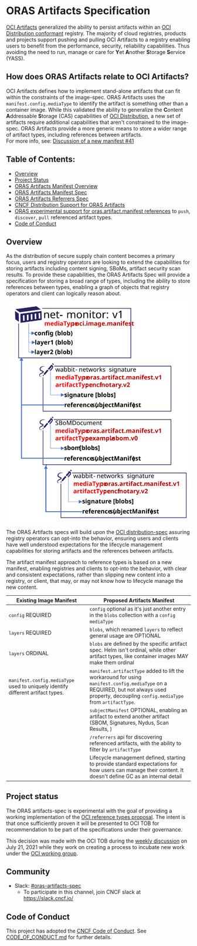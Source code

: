 # ORAS Artifacts Specification

[OCI Artifacts][oci-artifacts] generalized the ability to persist artifacts within an [OCI Distribution conformant][oci-conformance] registry. The majority of cloud registries, products and projects support pushing and pulling OCI Artifacts to a registry enabling users to benefit from the performance, security, reliability capabilities. Thus avoiding the need to run, manage or care for **Y**et **A**nother **S**torage **S**ervice (YASS).

## How does ORAS Artifacts relate to OCI Artifacts?

OCI Artifacts defines how to implement stand-alone artifacts that can fit within the constraints of the image-spec. ORAS Artifacts uses the `manifest.config.mediaType` to identify the artifact is something other than a container image. While this validated the ability to generalize the **C**ontent **A**ddressable **S**torage (CAS) capabilities of [OCI Distribution][oci-distribution], a new set of artifacts require additional capabilities that aren't constrained to the image-spec. ORAS Artifacts provide a more generic means to store a wider range of artifact types, including references between artifacts.  
For more info, see: [Discussion of a new manifest #41](https://github.com/opencontainers/artifacts/discussions/41)

## Table of Contents:

- [Overview](#overview)
- [Project Status](#project-status)
- [ORAS Artifacts Manifest Overview][artifact-manifest]
- [ORAS Artifacts Manifest Spec][artifact-manifest-spec]
- [ORAS Artifacts Referrers Spec][artifact-referrers-spec]
- [CNCF Distribution Support for ORAS Artifacts][cncf-distribution-reftypes]
- [ORAS experimental support for oras.artifact.manifest references][oras-artifacts] to `push`, `discover`, `pull` referenced artifact types.
- [Code of Conduct](#code-of-conduct)

## Overview

As the distribution of secure supply chain content becomes a primary focus, users and registry operators are looking to extend the capabilities for storing artifacts including content signing, SBoMs, artifact security scan results. To provide these capabilities, the ORAS Artifacts Spec will provide a specification for storing a broad range of types, including the ability to store references between types, enabling a graph of objects that registry operators and client can logically reason about. 

![](media/net-monitor-graph.svg)

The ORAS Artifacts specs will build upon the [OCI distribution-spec][oci-distribution] assuring registry operators can opt-into the behavior, ensuring users and clients have well understood expectations for the lifecycle management capabilities for storing artifacts and the references between artifacts.


The artifact manifest approach to reference types is based on a new manifest, enabling registries and clients to opt-into the behavior, with clear and consistent expectations, rather than slipping new content into a registry, or client, that may, or may not know how to lifecycle manage the new content. 

| Existing Image Manifest | Proposed Artifacts Manifest |
|-|-|
| `config` REQUIRED | `config` optional as it's just another entry in the `blobs` collection with a `config mediaType` |
| `layers` REQUIRED | `blobs`, which renamed `layers` to reflect general usage are OPTIONAL |
| `layers` ORDINAL | `blobs` are defined by the specific artifact spec. Helm isn't ordinal, while other artifact types, like container images MAY make them ordinal |
| `manifest.config.mediaType` used to uniquely identify different artifact types. | `manifest.artifactType` added to lift the workaround for using `manifest.config.mediaType` on a REQUIRED, but not always used property, decoupling `config.mediaType` from `artifactType`. |
| | `subjectManifest` OPTIONAL, enabling an artifact to extend another artifact (SBOM, Signatures, Nydus, Scan Results, )
| | `/referrers` api for discovering referenced artifacts, with the ability to filter by `artifactType` |
| | Lifecycle management defined, starting to provide standard expectations for how users can manage their content. It doesn't define GC as an internal detail|

## Project status

The ORAS artifacts-spec is experimental with the goal of providing a working implementation of the [OCI reference types proposal][oci-reference-types-proposal]. The intent is that once sufficiently proven it will be presented to OCI TOB for recommendation to be part of the specifications under their governance.

This decision was made with the OCI TOB during the [weekly discussion][oci-tob-weekly-discussion] on July 21, 2021 while they work on creating a process to incubate new work under the [OCI working group][oci-working-group-proposal].

## Community

- Slack: [#oras-artifacts-spec](https://cloud-native.slack.com/archives/C02AJS1BUTX)
  - To participate in this channel, join CNCF slack at https://slack.cncf.io/

## Code of Conduct

This project has adopted the [CNCF Code of Conduct](https://github.com/cncf/foundation/blob/master/code-of-conduct.md). See [CODE_OF_CONDUCT.md](CODE_OF_CONDUCT.md) for further details.

[oci-artifacts]:                    https://github.com/opencontainers/artifacts
[oci-conformance]:                  https://github.com/opencontainers/oci-conformance/tree/main/distribution-spec
[oci-distribution]:                 https://github.com/opencontainers/distribution-spec
[cncf-distribution-reftypes]:       https://github.com/notaryproject/distribution/blob/reference-types/docs/reference-types.md
[artifact-manifest]:                ./artifact-manifest.md
[artifact-manifest-spec]:           ./artifact-reftype-spec.md
[artifact-referrers-spec]:          ./manifest-referrers-api.md
[oras-artifacts]:                   https://github.com/deislabs/oras/blob/prototype-2/docs/artifact-manifest.md
[oci-reference-types-proposal]:     https://github.com/opencontainers/artifacts/pull/29
[oci-tob-weekly-discussion]:        https://hackmd.io/El8Dd2xrTlCaCG59ns5cwg#July-21-2021
[oci-working-group-proposal]:       https://github.com/opencontainers/tob/pull/99
